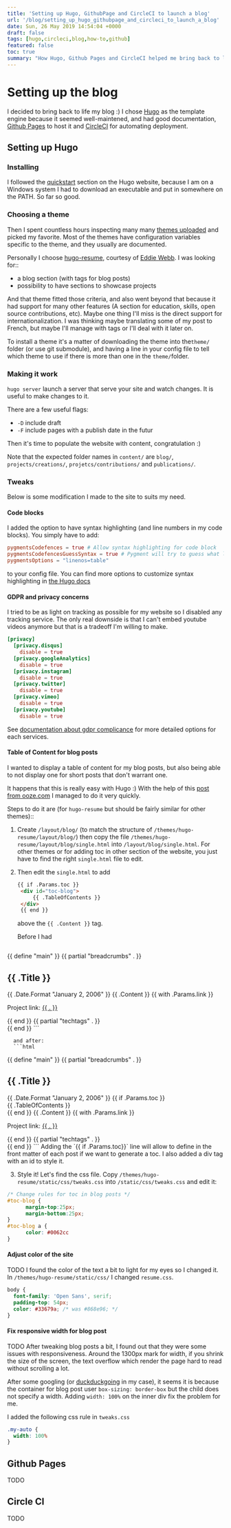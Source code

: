 ```yaml
---
title: 'Setting up Hugo, GithubPage and CircleCI to launch a blog'
url: '/blog/setting_up_hugo_githubpage_and_circleci_to_launch_a_blog'
date: Sun, 26 May 2019 14:54:04 +0000
draft: false
tags: [hugo,circleci,blog,how-to,github]
featured: false
toc: true
summary: "How Hugo, Github Pages and CircleCI helped me bring back to life my blog."
---
```



# Setting up the blog

I decided to bring back to life my blog :) I chose [Hugo](https://gohugo.io/) as the template engine because it seemed well-maintened, and had good documentation, [Github Pages](https://pages.github.com/) to host it and [CircleCI](https://circleci.com/) for automating deployment.

## Setting up Hugo

### Installing

I followed the [quickstart](https://gohugo.io/getting-started/quick-start/) section on the Hugo website, because I am on a Windows system I had to download an executable and put in somewhere on the PATH. So far so good.

### Choosing a theme

Then I spent countless hours inspecting many many [themes uploaded](https://themes.gohugo.io/) and picked my favorite. Most of the themes have configuration variables specific to the theme, and they usually are documented.

Personally I choose [hugo-resume](https://themes.gohugo.io/hugo-resume/), courtesy of [Eddie Webb](https://edwardawebb.com/). I was looking for:: 

- a blog section (with tags for blog posts)
- possibility to have sections to showcase projects

And that theme fitted those criteria, and also went beyond that because it had support for many other features (A section for education, skills, open source contributions, etc). Maybe one thing I'll miss is the direct support for internationalization. I was thinking maybe translating some of my post to French, but maybe I'll manage with tags or I'll deal with it later on.

To install a theme it's a matter of downloading the theme into the`theme/` folder (or use git submodule), and having a line in your config file to tell which theme to use if there is more than one in the `theme/`folder.

### Making it work

`hugo server` launch a server that serve your site and watch changes. It is useful to make changes to it. 

There are a few useful flags:
  - `-D` include draft 
  - `-F` include pages with a publish date in the futur

Then it's time to populate the website with content, congratulation :)

Note that the expected folder names in `content/` are `blog/`, `projects/creations/`, `projetcs/contributions/` and `publications/`. 

### Tweaks 

Below is some modification I made to the site to suits my need.

#### Code blocks

I added the option to have syntax highlighting (and line numbers in my code blocks). You simply have to add:

```toml
pygmentsCodefences = true # Allow syntax highlighting for code block
pygmentsCodefencesGuessSyntax = true # Pygment will try to guess what language is in the code block to use the right highlighting
pygmentsOptions = "linenos=table"
```
to your config file. 
You can find more options to customize syntax highlighting in [the Hugo docs](https://gohugo.io/content-management/syntax-highlighting/) 

#### GDPR and privacy concerns

I tried to be as light on tracking as possible for my website so I disabled any tracking service.
The only real downside is that I can't embed youtube videos anymore but that is a tradeoff I'm willing to make.

```toml
[privacy]
  [privacy.disqus]
    disable = true
  [privacy.googleAnalytics]
    disable = true
  [privacy.instagram]
    disable = true
  [privacy.twitter]
    disable = true
  [privacy.vimeo]
    disable = true
  [privacy.youtube]
    disable = true
```

See [documentation about gdpr complicance](https://gohugo.io/about/hugo-and-gdpr/) for more detailed options for each services.

#### Table of Content for blog posts

I wanted to display a table of content for my blog posts, but also being able to not display one for short posts that don't warrant one. 

It happens that this is really easy with Hugo :) With the help of this [post from ooze.com](https://www.codeooze.com/webdesign/hugo-toc/) I managed to do it very quickly.

Steps to do it are (for `hugo-resume` but should be fairly similar for other themes)::

1. Create `/layout/blog/` (to match the structure of `/themes/hugo-resume/layout/blog/`)  then copy the file `/themes/hugo-resume/layout/blog/single.html` into `/layout/blog/single.html`. For other themes or for adding toc in other section of the website, you just have to find the right `single.html` file to edit.

2. Then edit the `single.html` to add 
   ```html
   {{ if .Params.toc }}
	<div id="toc-blog">
		{{ .TableOfContents }}
	</div> 
	{{ end }}
   ```
   above the `{{ .Content }}` tag.
   
      Before I had 
   ```html
{{ define "main" }}
{{ partial "breadcrumbs" . }}
<section class="resume-section p-3 p-lg-5 d-flex d-column">
      <div class="my-auto">
         <h2 class="mb-0"><span class="text-primary">{{ .Title }}</span></h2>
         <span class="text-primary">{{ .Date.Format "January 2, 2006" }}</span>
	     {{ .Content }}
	     {{ with .Params.link }}<p>Project link: <a href="{{ . }}">{{ . }}</a></p>{{ end }}
	     {{ partial "techtags" . }}
      </div>
</section>
{{ end }}
   ```
   
      and after:
      ```html
{{ define "main" }}
{{ partial "breadcrumbs" . }}
<section class="resume-section p-3 p-lg-5 d-flex d-column">
      <div class="my-auto">
        <h2 class="mb-0"><span class="text-primary">{{ .Title }}</span></h2>
        <span class="text-primary">{{ .Date.Format "January 2, 2006" }}</span>
	    {{ if .Params.toc }}
	    <div id="toc-blog">
		  {{ .TableOfContents }}
	    </div> 
	    {{ end }}
	    {{ .Content }}
	    {{ with .Params.link }}<p>Project link: <a href="{{ . }}">{{ . }}</a></p>{{ end }}
	    {{ partial "techtags" . }}
      </div>
</section>
{{ end }}
   ```
   Adding the `{{ if .Params.toc}}` line will allow to define in the front matter of each post if we want to generate a toc.
   I also added a div tag with an id to style it.

3. Style it! Let's find the css file. Copy `/themes/hugo-resume/static/css/tweaks.css` into `/static/css/tweaks.css` and edit it:
```css
/* Change rules for toc in blog posts */
#toc-blog {
      margin-top:25px;
      margin-bottom:25px;
}
#toc-blog a {
      color: #0062cc
}
```

#### Adjust color of the site

TODO
I found the color of the text a bit to light for my eyes so I changed it. In `/themes/hugo-resume/static/css/` I changed `resume.css`.
```css
body {
  font-family: 'Open Sans', serif;
  padding-top: 54px;
  color: #33679a; /* was #868e96; */
}
```



#### Fix responsive width for blog post

TODO
After tweaking blog posts a bit, I found out that they were some issues with responsiveness. Around the 1300px mark for width, if you shrink the size of the screen, the text overflow which render the page hard to read without scrolling a lot.

After some googling (or [duckduckgoing](https://duckduckgo.com/) in my case), it seems it is because the container for blog post user `box-sizing: border-box` but the child does not specify a width. Adding `width: 100%` on the inner div fix the problem for me.

I added the following css rule in `tweaks.css`

```css
.my-auto {
  width: 100%
}
```

## Github Pages

TODO

## Circle CI

TODO
